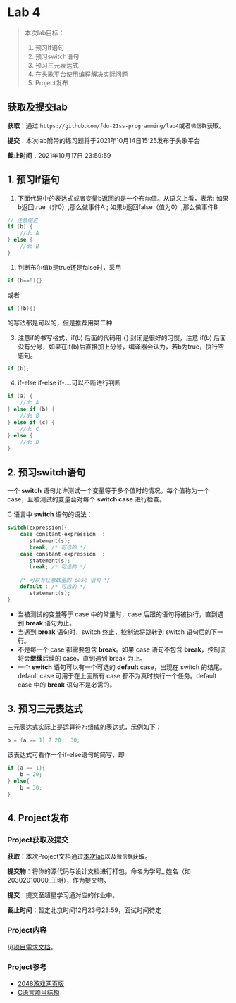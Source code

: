 # Lab 4

> 本次lab目标：
>
> 1. 预习if语句
> 2. 预习switch语句
> 3. 预习三元表达式
> 4. 在头歌平台使用编程解决实际问题
> 5. Project发布



## 获取及提交lab

**获取**：通过 `https://github.com/fdu-21ss-programming/lab4`或者`微信群`获取。

**提交**：本次lab附带的练习题将于2021年10月14日15:25发布于头歌平台

**截止时间**：2021年10月17日 23:59:59



## 1. 预习if语句

1. 下面代码中的表达式或者变量b返回的是一个布尔值。从语义上看，表示: 如果b返回true（非0）,那么做事件A ; 如果b返回false（值为0）,那么做事件B

```c
// 注意缩进
if (b) {
	//do A
} else {
	//do B
}
```

1. 判断布尔值b是true还是false时，采用

```c
if (b==0){}
```

或者

```c
if (!b){}
```

的写法都是可以的，但是推荐用第二种

3. 注意if的书写格式，if(b) 后面的代码用 {} 封闭是很好的习惯，注意 if(b) 后面没有分号，如果在if(b)后直接加上分号，编译器会认为，若b为true，执行空语句。

```c
if (b);
```

4. if-else if-else if-....可以不断进行判断

```c
if (a) {
	//do A
} else if (b) {
	//do B
} else if (c) {
	//do C
} else {
	//do D
}
```

## 2. 预习switch语句

一个 **switch** 语句允许测试一个变量等于多个值时的情况。每个值称为一个 case，且被测试的变量会对每个 **switch case** 进行检查。

C 语言中 **switch** 语句的语法：

```c
switch(expression){
    case constant-expression  :
       statement(s);
       break; /* 可选的 */
    case constant-expression  :
       statement(s);
       break; /* 可选的 */
  
    /* 可以有任意数量的 case 语句 */
    default : /* 可选的 */
       statement(s);
}
```

- 当被测试的变量等于 case 中的常量时，case 后跟的语句将被执行，直到遇到 **break** 语句为止。
- 当遇到 **break** 语句时，switch 终止，控制流将跳转到 switch 语句后的下一行。
- 不是每一个 case 都需要包含 **break**。如果 case 语句不包含 **break**，控制流将会**继续**后续的 case，直到遇到 break 为止。
- 一个 **switch** 语句可以有一个可选的 **default** case，出现在 switch 的结尾。default case 可用于在上面所有 case 都不为真时执行一个任务。default case 中的 **break** 语句不是必需的。

## 3. 预习三元表达式

三元表达式实际上是运算符`?:`组成的表达式，示例如下：

```c
b = (a == 1) ? 20 : 30;
```

该表达式可看作一个if-else语句的简写，即

```c
if (a == 1){
    b = 20;
} else{
    b = 30;
}
```

## 4. Project发布

### Project获取及提交

**获取**：本次Project文档通过[本次lab](https://github.com/fdu-21ss-programming/lab4)以及`微信群`获取。

**提交物**：将你的源代码与设计文档进行打包，命名为学号_ 姓名（如20302010000_王明），作为提交物。

**提交**：提交至超星学习通对应的作业中。

**截止时间**：暂定北京时间12月23号23:59，面试时间待定



### Project内容

见[项目需求文档](https://github.com/fdu-21ss-programming/lab4/blob/main/2021%20%E7%A8%8B%E5%BA%8F%E8%AE%BE%E8%AE%A1Project%E6%96%87%E6%A1%A3.md)。



### Project参考

+ [2048游戏网页版](https://2048game.com/)
+ [C语言项目结构](https://stackoverflow.com/questions/2360734/whats-a-good-directory-structure-for-larger-c-projects-using-makefile)

